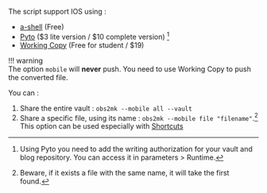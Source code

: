The script support IOS using :
- [a-shell](https://holzschu.github.io/a-Shell_iOS/) (Free)  
- [Pyto](https://pyto.app) ($3 lite version / $10 complete version) [^1]
- [Working Copy](https://workingcopyapp.com/) (Free for student / $19)

!!! warning  
	The option `mobile` will **never** push. You need to use Working Copy to push the converted file.

You can :
1. Share the entire vault : `obs2mk --mobile all --vault`
2. Share a specific file, using its name : `obs2mk --mobile file "filename"`.[^2] This option can be used especially with [Shortcuts](https://support.apple.com/guide/shortcuts/welcome/ios)

[^1]: Using Pyto you need to add the writing authorization for your vault and blog repository. You can access it in parameters > Runtime. 
[^2]: Beware, if it exists a file with the same name, it will take the first found. 
